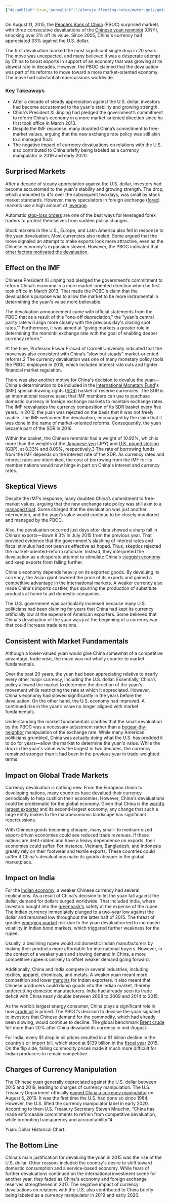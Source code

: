 ```yaml
---
{"dg-publish":true,"permalink":"/almraje-fleeting-notes/mwtmr-gmis/gmis-fleeting-notes/the-impact-of-china-devaluing-the-yuan-in-2015/"}
---
```


On August 11, 2015, the [People’s Bank of China](https://www.investopedia.com/terms/p/peoples-bank-china-pboc.asp) (PBOC) surprised markets with three consecutive devaluations of the [Chinese yuan renminbi](https://www.investopedia.com/terms/forex/c/cny-china-yuan-renminbi.asp) (CNY), knocking over 3% off its value. Since 2005, China's currency had appreciated 33% against the U.S. dollar.

The first devaluation marked the most significant single drop in 20 years. The move was unexpected, and many believed it was a desperate attempt by China to boost exports in support of an economy that was growing at its slowest rate in decades. However, the PBOC claimed that the devaluation was part of its reforms to move toward a more market-oriented economy. The move had substantial repercussions worldwide.

### Key Takeaways

-   After a decade of steady appreciation against the U.S. dollar, investors had become accustomed to the yuan's stability and growing strength.
-   China’s President Xi Jinping had pledged the government’s commitment to reform China’s economy in a more market-oriented direction since he first took office in March 2013.
-   Despite the IMF response, many doubted China’s commitment to free-market values, arguing that the new exchange rate policy was still akin to a managed float.
-   The negative impact of currency devaluations on relations with the U.S. also contributed to China briefly being labeled as a currency manipulator in 2019 and early 2020.

## Surprised Markets

After a decade of steady appreciation against the U.S. dollar, investors had become accustomed to the yuan's stability and growing strength. The drop, which amounted to 4% over the subsequent two days, was small by stock market standards. However, many speculators in foreign exchange ([forex](https://www.investopedia.com/terms/f/forex.asp)) markets use a high amount of [leverage](https://www.investopedia.com/terms/l/leverage.asp).

Automatic [stop-loss orders](https://www.investopedia.com/terms/s/stop-lossorder.asp) are one of the best ways for leveraged forex traders to protect themselves from sudden policy changes.

Stock markets in the U.S., Europe, and Latin America also fell in response to the yuan devaluation. Most currencies also reeled. Some argued that the move signaled an attempt to make exports look more attractive, even as the Chinese economy's expansion slowed. However, the PBOC indicated that [other factors motivated the devaluation](https://www.investopedia.com/articles/investing/090215/3-reasons-why-countries-devalue-their-currency.asp).

## Effect on the IMF

Chinese President Xi Jinping had pledged the government’s commitment to reform China’s economy in a more market-oriented direction when he first took office in March 2013. That made the POBC's claim that the devaluation's purpose was to allow the market to be more instrumental in determining the yuan's value more believable.

The devaluation announcement came with official statements from the PBOC that as a result of this "one-off depreciation," the "yuan's central parity rate will align more closely with the previous day's closing spot rates."1﻿ Furthermore, it was aimed at “giving markets a greater role in determining the renminbi exchange rate with the goal of enabling deeper currency reform."

At the time, Professor Eswar Prasad of Cornell University indicated that the move was also consistent with China’s “slow but steady” market-oriented reforms.2﻿ The currency devaluation was one of many monetary policy tools the PBOC employed in 2015, which included interest rate cuts and tighter financial market regulation.

There was also another motive for China's decision to devalue the yuan—China's determination to be included in the [International Monetary Fund](https://www.investopedia.com/terms/i/imf.asp)'s (IMF) special drawing rights ([SDR](https://www.investopedia.com/terms/s/sdr.asp)) basket of reserve currencies. The SDR is an international reserve asset that IMF members can use to purchase domestic currency in foreign exchange markets to maintain exchange rates. The IMF reevaluates the currency composition of its SDR basket every five years. In 2010, the yuan was rejected on the basis that it was not freely usable. The IMF welcomed the devaluation, encouraged by the claim that it was done in the name of market-oriented reforms. Consequently, the yuan became part of the SDR in 2016.

Within the basket, the Chinese renminbi had a weight of 10.92%, which is more than the weights of the [Japanese yen](https://www.investopedia.com/terms/forex/j/jpy-japanese-yen.asp) (JPY) and [U.K. pound sterling](https://www.investopedia.com/terms/g/gbp.asp) (GBP), at 8.33% and 8.09%, respectively.3﻿ The rate of borrowing funds from the IMF depends on the interest rate of the SDR. As currency rates and interest rates are interlinked, the cost of borrowing from the IMF for its member nations would now hinge in part on China's interest and currency rates.

## Skeptical Views

Despite the IMF’s response, many doubted China’s commitment to free-market values, arguing that the new exchange rate policy was still akin to a [managed float](https://www.investopedia.com/articles/investing/072815/how-does-china-manage-its-money-supply.asp). Some charged that the devaluation was just another intervention, and the yuan’s value would continue to be closely monitored and managed by the PBOC.

Also, the devaluation occurred just days after data showed a sharp fall in China’s exports—down 8.3% in July 2015 from the previous year. That provided evidence that the government's slashing of interest rates and fiscal stimulus had not been as effective as hoped. Thus, skeptics rejected the market-oriented-reform rationale. Instead, they interpreted the devaluation as a desperate attempt to stimulate China's [sluggish economy](https://www.investopedia.com/terms/s/sluggisheconomy.asp) and keep exports from falling further.

China's economy depends heavily on its exported goods. By devaluing its currency, the Asian giant lowered the price of its exports and gained a competitive advantage in the international markets. A weaker currency also made China's imports costlier, thus spurring the production of substitute products at home to aid domestic companies.

The U.S. government was particularly incensed because many U.S. politicians had been claiming for years that China had kept its currency artificially low at the expense of American exporters. Some believed that China's devaluation of the yuan was just the beginning of a currency war that could increase trade tensions.

## Consistent with Market Fundamentals

Although a lower-valued yuan would give China somewhat of a competitive advantage, trade wise, the move was not wholly counter to market fundamentals.

Over the past 20 years, the yuan had been appreciating relative to nearly every other major currency, including the U.S. dollar. Essentially, China’s policy allowed the market to determine the direction of the yuan's movement while restricting the rate at which it appreciated. However, China's economy had slowed significantly in the years before the devaluation. On the other hand, the U.S. economy had improved. A continued rise in the yuan’s value no longer aligned with market fundamentals.

Understanding the market fundamentals clarifies that the small devaluation by the PBOC was a necessary adjustment rather than a [beggar-thy-neighbor](https://www.investopedia.com/terms/b/beggarthyneighbor.asp) manipulation of the exchange rate. While many American politicians grumbled, China was actually doing what the U.S. has prodded it to do for years—allow the market to determine the yuan's value. While the drop in the yuan's value was the largest in two decades, the currency remained stronger than it had been in the previous year in trade-weighted terms.

## Impact on Global Trade Markets

Currency devaluation is nothing new. From the European Union to developing nations, many countries have devalued their currency periodically to help cushion their economies. However, China's devaluations could be problematic for the global economy. Given that China is the [world’s largest exporter](https://www.investopedia.com/ask/answers/011915/what-country-worlds-largest-exporter-goods.asp) and its second-largest economy, any change that such a large entity makes to the macroeconomic landscape has significant repercussions.

With Chinese goods becoming cheaper, many small- to medium-sized export-driven economies could see reduced trade revenues. If these nations are debt-ridden and have a heavy dependence on exports, their economies could suffer. For instance, Vietnam, Bangladesh, and Indonesia greatly rely on their footwear and textile exports. These countries could suffer if China's devaluations make its goods cheaper in the global marketplace.

## Impact on India

For the [Indian economy](https://www.investopedia.com/articles/investing/043015/fundamentals-how-india-makes-its-money.asp), a weaker Chinese currency had several implications. As a result of China's decision to let the yuan fall against the dollar, demand for dollars surged worldwide. That included India, where investors bought into the [greenback's](https://www.investopedia.com/terms/g/greenback.asp) safety at the expense of the rupee. The Indian currency immediately plunged to a two-year low against the dollar and remained low throughout the latter half of 2015. The threat of greater [emerging market](https://www.investopedia.com/terms/e/emergingmarketeconomy.asp) risk due to the yuan devaluation led to increased volatility in Indian bond markets, which triggered further weakness for the rupee.

Usually, a declining rupee would aid domestic Indian manufacturers by making their products more affordable for international buyers. However, in the context of a weaker yuan and slowing demand in China, a more competitive rupee is unlikely to offset weaker demand going forward.

Additionally, China and India compete in several industries, including textiles, apparel, chemicals, and metals. A weaker yuan meant more competition and lower [margins](https://www.investopedia.com/terms/m/margin.asp) for Indian exporters. It also meant that Chinese producers could dump goods into the Indian market, thereby undercutting domestic manufacturers. India had already seen its trade deficit with China nearly double between 2008 to 2009 and 2014 to 2015.

As the world’s largest energy consumer, China plays a significant role in how [crude oil](https://www.investopedia.com/terms/c/crude-oil.asp) is priced. The PBOC’s decision to devalue the yuan signaled to investors that Chinese demand for the commodity, which had already been slowing, would continue to decline. The global benchmark [Brent crude](https://www.investopedia.com/articles/investing/102314/understanding-benchmark-oils-brent-blend-wti-and-dubai.asp) fell more than 20% after China devalued its currency in mid-August.

For India, every $1 drop in oil prices resulted in a $1 billion decline in the country’s oil import bill, which stood at $139 billion in the [fiscal year](https://www.investopedia.com/terms/f/fiscalyear.asp) 2015. On the flip side, falling commodity prices made it much more difficult for Indian producers to remain competitive.

## Charges of Currency Manipulation

The Chinese yuan generally depreciated against the U.S. dollar between 2015 and 2019, leading to charges of currency manipulation. The U.S. Treasury Department officially [named China a currency manipulator](https://www.investopedia.com/the-u-s-treasury-officially-labels-china-a-currency-manipulator-4766799) on August 5, 2019. It was the first time the U.S. had done so since 1984. However, the U.S. lifted the currency manipulator label in early 2020. According to then-U.S. Treasury Secretary Steven Mnuchin, “China has made enforceable commitments to refrain from competitive devaluation, while promoting transparency and accountability.”4﻿﻿

Yuan: Dollar Historical Chart.

## The Bottom Line

China's main justification for devaluing the yuan in 2015 was the rise of the U.S. dollar. Other reasons included the country's desire to shift toward domestic consumption and a service-based economy. While fears of further devaluations continued on the international investment scene for another year, they faded as China's economy and foreign exchange reserves strengthened in 2017. The negative impact of currency devaluations on relations with the U.S. also contributed to China briefly being labeled as a currency manipulator in 2019 and early 2020.
